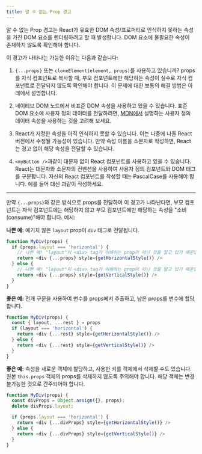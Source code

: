 ```yaml
---
title: 알 수 없는 Prop 경고
---
```


알 수 없는 Prop 경고는 React가 유효한 DOM 속성/프로퍼티로 인식하지 못하는 속성을 가진 DOM 요소를 렌더링하려고 할 때 발생합니다. DOM 요소에 불필요한 속성이 존재하지 않도록 확인해야 합니다.

이 경고가 나타나는 가능한 이유는 다음과 같습니다:

1. `{...props}` 또는 `cloneElement(element, props)`를 사용하고 있습니까? props를 자식 컴포넌트로 복사할 때, 부모 컴포넌트에만 해당하는 속성이 실수로 자식 컴포넌트로 전달되지 않도록 확인해야 합니다. 이 문제에 대한 보통의 해결 방법은 아래에서 설명합니다.

2. 네이티브 DOM 노드에서 비표준 DOM 속성을 사용하고 있을 수 있습니다. 표준 DOM 요소에 사용자 정의 데이터를 전달하려면, [MDN에서](https://developer.mozilla.org/en-US/docs/Web/Guide/HTML/Using_data_attributes) 설명하는 사용자 정의 데이터 속성을 사용하는 것을 고려해 보세요.

3. React가 지정한 속성을 아직 인식하지 못할 수 있습니다. 이는 나중에 나올 React 버전에서 수정될 가능성이 있습니다. 만약 속성 이름을 소문자로 작성하면, React는 경고 없이 해당 속성을 전달할 수 있습니다.

4. `<myButton />`과같이 대문자 없이 React 컴포넌트를 사용하고 있을 수 있습니다. React는 대문자와 소문자의 컨벤션을 사용하여 사용자 정의 컴포넌트와 DOM 태그를 구분합니다. 자신의 React 컴포넌트를 작성할 때는 PascalCase를 사용해야 합니다. 예를 들어 <myButton /> 대신 <MyButton />과같이 작성하세요.

---

만약 `{...props}`와 같은 방식으로 props를 전달하여 이 경고가 나타난다면, 부모 컴포넌트는 자식 컴포넌트에는 해당하지 않고 부모 컴포넌트에만 해당하는 속성을 "소비(consume)"해야 합니다. 예시:

**나쁜 예:** 예기치 않은 `layout` prop이 `div` 태그로 전달됩니다.

```js
function MyDiv(props) {
  if (props.layout === 'horizontal') {
    // 나쁜 예! "layout"이 <div> tag가 이해하는 prop이 아닌 것을 알고 있기 때문입니다.
    return <div {...props} style={getHorizontalStyle()} />
  } else {
    // 나쁜 예! "layout"이 <div> tag가 이해하는 prop이 아닌 것을 알고 있기 때문입니다.
    return <div {...props} style={getVerticalStyle()} />
  }
}
```

**좋은 예:** 전개 구문을 사용하여 변수를 props에서 추출하고, 남은 props를 변수에 할당합니다.

```js
function MyDiv(props) {
  const { layout, ...rest } = props
  if (layout === 'horizontal') {
    return <div {...rest} style={getHorizontalStyle()} />
  } else {
    return <div {...rest} style={getVerticalStyle()} />
  }
}
```

**좋은 예:** 속성을 새로운 객체에 할당하고, 사용한 키를 객체에서 삭제할 수도 있습니다. 원본 `this.props` 객체의 props를 삭제하지 않도록 주의해야 합니다. 해당 객체는 변경 불가능한 것으로 간주되어야 합니다.

```js
function MyDiv(props) {
  const divProps = Object.assign({}, props);
  delete divProps.layout;

  if (props.layout === 'horizontal') {
    return <div {...divProps} style={getHorizontalStyle()} />
  } else {
    return <div {...divProps} style={getVerticalStyle()} />
  }
}
```
